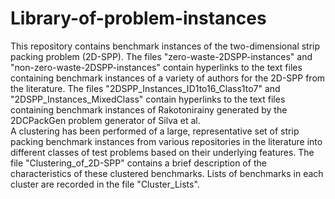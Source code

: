 # Library-of-problem-instances
This repository contains benchmark instances of the two-dimensional strip packing problem (2D-SPP). 
The files "zero-waste-2DSPP-instances" and "non-zero-waste-2DSPP-instances" contain hyperlinks to the text files containing benchmark instances of a variety of authors for the 2D-SPP from the literature.
The files "2DSPP_Instances_ID1to16_Class1to7" and "2DSPP_Instances_MixedClass" contain hyperlinks to the text files containing benchmark instances of Rakotonirainy generated by the 2DCPackGen problem generator of Silva et al.  
A clustering has been performed of a large, representative set of strip packing benchmark instances from various repositories in the literature into different classes of test problems based on their underlying features. The file "Clustering_of_2D-SPP" contains a brief description of the characteristics of these clustered benchmarks. Lists of benchmarks in each cluster are recorded in the file "Cluster_Lists".  
